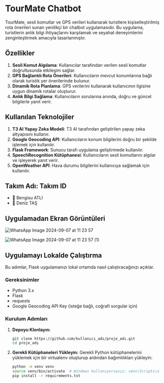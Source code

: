 # TourMate Chatbot

TourMate, sesli komutlar ve GPS verileri kullanarak turistlere kişiselleştirilmiş rota önerileri sunan yenilikçi bir chatbot uygulamasıdır. Bu uygulama, turistlerin anlık bilgi ihtiyaçlarını karşılamak ve seyahat deneyimlerini zenginleştirmek amacıyla tasarlanmıştır.

## Özellikler

1. **Sesli Komut Algılama**: Kullanıcılar tarafından verilen sesli komutlar doğrultusunda etkileşim sağlar.
2. **GPS Bağlantılı Rota Önerileri**: Kullanıcıların mevcut konumlarına bağlı olarak turistik yer önerilerinde bulunur.
3. **Dinamik Rota Planlama**: GPS verilerini kullanarak kullanıcının ilgisine uygun dinamik rotalar oluşturur.
4. **Anlık Bilgi Sağlama**: Kullanıcıların sorularına anında, doğru ve güncel bilgilerle yanıt verir.

## Kullanılan Teknolojiler

1. **T3 AI Yapay Zeka Modeli**: T3 AI tarafından geliştirilen yapay zeka altyapısını kullanır.
2. **Google Geocoding API**: Kullanıcıların konum bilgilerini doğru bir şekilde işlemek için kullanılır.
3. **Flask Framework**: Sunucu tarafı uygulama geliştirmede kullanılır.
4. **SpeechRecognition Kütüphanesi**: Kullanıcıların sesli komutlarını algılar ve işleyerek yanıt verir.
5. **OpenWeather API**: Hava durumu bilgilerini kullanıcıya sağlamak için kullanılır.

## Takım Adı: Takım ID
- 👤 Bengisu ATLI
- 👤 Deniz TAŞ

## Uygulamadan Ekran Görüntüleri

![WhatsApp Image 2024-09-07 at 11 23 57](https://github.com/user-attachments/assets/88420906-5f16-42f3-9512-3e1bbf1fe02f)

![WhatsApp Image 2024-09-07 at 11 23 57 (1)](https://github.com/user-attachments/assets/439a142d-30ef-42f7-bb89-c5cc1dace26a)

## Uygulamayı Lokalde Çalıştırma

Bu adımlar, Flask uygulamanızı lokal ortamda nasıl çalıştıracağınızı açıklar.

### Gereksinimler

- Python 3.x
- Flask
- requests
- Google Geocoding API Key (isteğe bağlı, coğrafi sorgular için)

### Kurulum Adımları

1. **Depoyu Klonlayın:**

   ```bash
   git clone https://github.com/kullanıcı_adı/proje_adı.git
   cd proje_adı

1. **Gerekli Kütüphaneleri Yükleyin:**
Gerekli Python kütüphanelerini yüklemek için bir virtualenv oluşturup ardından bağımlılıkları yükleyin:

   ```bash
   python -m venv venv
   source venv/bin/activate  # Windows kullanıyorsanız: venv\Scripts\activate
   pip install -r requirements.txt



